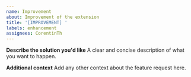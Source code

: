 ```yaml
---
name: Improvement
about: Improvement of the extension
title: '[IMPROVEMENT] '
labels: enhancement
assignees: CorentinTh
---
```


**Describe the solution you'd like**
A clear and concise description of what you want to happen.

**Additional context**
Add any other context about the feature request here.